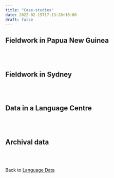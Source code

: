 ```yaml
---
title: "Case-studies"
date: 2022-02-15T17:13:28+10:00
draft: false
---
```

## Fieldwork in Papua New Guinea
<br />
<br />

## Fieldwork in Sydney
<br />
<br />

## Data in a Language Centre
<br />
<br />

## Archival data
<br />
<br />

Back to [Language Data](../data/)
